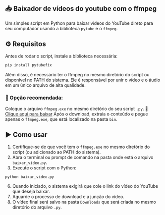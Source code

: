 ## 📥 Baixador de vídeos do youtube com o ffmpeg
Um simples script em Python para baixar vídeos do YouTube direto para seu computador usando a biblioteca `pytube` e o `ffmpeg`.

## ⚙️ Requisitos
Antes de rodar o script, instale a biblioteca necessária:

```bash
pip install pytubefix
```
Além disso, é necessário ter o ffmpeg no mesmo diretório do script ou disponível no PATH do sistema. Ele é responsável por unir o vídeo e o áudio em um único arquivo de alta qualidade.
### 🔸 Opção recomendada:
Coloque o arquivo `ffmpeg.exe` no mesmo diretório do seu script `.py`.
🔗 [Clique aqui para baixar](https://www.gyan.dev/ffmpeg/builds/packages/ffmpeg-2025-03-27-git-114fccc4a5-essentials_build.7z)
Após o download, extraia o conteúdo e pegue apenas o `ffmpeg.exe`, que está localizado na pasta `bin`.

## ▶️ Como usar

1. Certifique-se de que você tem o `ffmpeg.exe` no mesmo diretório do script (ou adicionado ao PATH do sistema).
2. Abra o terminal ou prompt de comando na pasta onde está o arquivo `baixar_video.py`.
3. Execute o script com o Python:

```bash
python baixar_video.py
```

6. Quando iniciado, o sistema exigirá que cole o link do vídeo do YouTube que deseja baixar.
7. Aguarde o processo de download e a junção do vídeo.
8. O vídeo final será salvo na pasta `Downloads` que será criada no mesmo diretório do arquivo `.py`.


